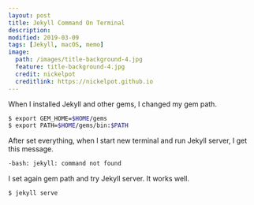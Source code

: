 ```yaml
---
layout: post
title: Jekyll Command On Terminal
description: 
modified: 2019-03-09
tags: [Jekyll, macOS, memo]
image:
  path: /images/title-background-4.jpg
  feature: title-background-4.jpg
  credit: nickelpot
  creditlink: https://nickelpot.github.io
---
```


When I installed Jekyll and other gems, I changed my gem path.

```bash
$ export GEM_HOME=$HOME/gems
$ export PATH=$HOME/gems/bin:$PATH
```

After set everything, when I start new terminal and run Jekyll server, I get this message.

```bash
-bash: jekyll: command not found
```

I set again gem path and try Jekyll server. It works well.

```bash
$ jekyll serve
```
